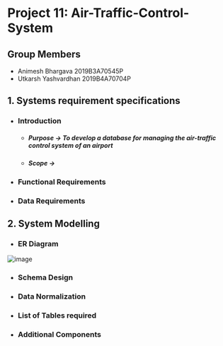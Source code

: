 # Project 11: Air-Traffic-Control-System

## Group Members
- Animesh Bhargava      2019B3A70545P
- Utkarsh Yashvardhan   2019B4A70704P

## 1. Systems requirement specifications

- ### Introduction
  - ##### Purpose -> To develop a database for managing the air-traffic control system of an airport
  - ##### Scope ->
- ### Functional Requirements
- ### Data Requirements


## 2. System Modelling

- ### ER Diagram
![image](https://user-images.githubusercontent.com/55776095/162664304-6872ace6-fc2d-45c5-949b-4c91afee0b83.png)
- ### Schema Design
- ### Data Normalization
- ### List of Tables required
- ### Additional Components
